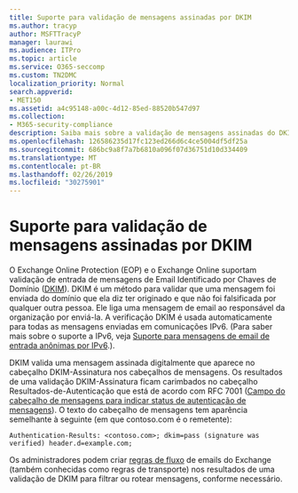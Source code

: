 ```yaml
---
title: Suporte para validação de mensagens assinadas por DKIM
ms.author: tracyp
author: MSFTTracyP
manager: laurawi
ms.audience: ITPro
ms.topic: article
ms.service: O365-seccomp
ms.custom: TN2DMC
localization_priority: Normal
search.appverid:
- MET150
ms.assetid: a4c95148-a00c-4d12-85ed-88520b547d97
ms.collection:
- M365-security-compliance
description: Saiba mais sobre a validação de mensagens assinadas do DKIM no Exchange Online Protection e no Exchange Online
ms.openlocfilehash: 126586235d17fc123ed266d6c4ce5004df5df25a
ms.sourcegitcommit: 686bc9a8f7a7b6810a096f07d36751d10d334409
ms.translationtype: MT
ms.contentlocale: pt-BR
ms.lasthandoff: 02/26/2019
ms.locfileid: "30275901"
---
```

# <a name="support-for-validation-of-dkim-signed-messages"></a>Suporte para validação de mensagens assinadas por DKIM

O Exchange Online Protection (EOP) e o Exchange Online suportam validação de entrada de mensagens de Email Identificado por Chaves de Domínio ([DKIM](https://www.rfc-editor.org/rfc/rfc6376.txt)). DKIM é um método para validar que uma mensagem foi enviada do domínio que ela diz ter originado e que não foi falsificada por qualquer outra pessoa. Ele liga uma mensagem de email ao responsável da organização por enviá-la. A verificação DKIM é usada automaticamente para todas as mensagens enviadas em comunicações IPv6. (Para saber mais sobre o suporte a IPv6, veja [Suporte para mensagens de email de entrada anônimas por IPv6](support-for-anonymous-inbound-email-messages-over-ipv6.md).).
  
DKIM valida uma mensagem assinada digitalmente que aparece no cabeçalho DKIM-Assinatura nos cabeçalhos de mensagens. Os resultados de uma validação DKIM-Assinatura ficam carimbados no cabeçalho Resultados-de-Autenticação que está de acordo com RFC 7001 ([Campo do cabeçalho de mensagens para indicar status de autenticação de mensagens](https://www.rfc-editor.org/rfc/rfc7001.txt)). O texto do cabeçalho de mensagens tem aparência semelhante à seguinte (em que contoso.com é o remetente):
  
 `Authentication-Results: <contoso.com>; dkim=pass (signature was verified) header.d=example.com;`
  
Os administradores podem criar [regras de fluxo](http://technet.microsoft.com/library/743bd525-0ca2-426d-b76c-b4a052bc8886.aspx) de emails do Exchange (também conhecidas como regras de transporte) nos resultados de uma validação de DKIM para filtrar ou rotear mensagens, conforme necessário. 
  

